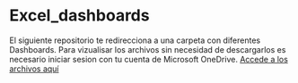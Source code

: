 # Excel_dashboards
El siguiente repositorio te redirecciona a una carpeta con diferentes Dashboards. 
Para vizualisar los archivos sin necesidad de descargarlos es necesario iniciar sesion con tu cuenta de Microsoft OneDrive.
[Accede a los archivos aquí](https://1drv.ms/f/c/0940360020b10d46/Eni2xDzPUTtLpBhlDV7PZnABpZkKBlFVq0nSiek4LwZlkw)
